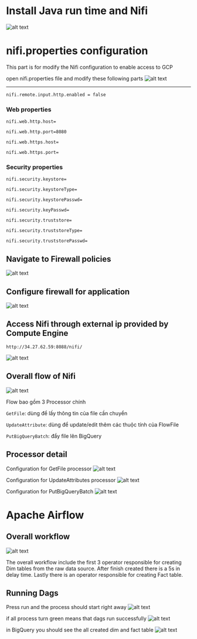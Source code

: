 # Install Java run time and Nifi
![alt text](images/image.png)

# nifi.properties configuration
This part is for modify the Nifi configuration to enable access to GCP

open nifi.properties file and modify these following parts
![alt text](images/nifi.properties.png)

---------------------------------------
`nifi.remote.input.http.enabled = false`

### Web properties
`nifi.web.http.host=`

`nifi.web.http.port=8080`

`nifi.web.https.host=`

`nifi.web.https.port=`

### Security properties

`nifi.security.keystore=`

`nifi.security.keystoreType=`

`nifi.security.keystorePasswd=`

`nifi.security.keyPasswd=`

`nifi.security.truststore=`

`nifi.security.truststoreType=`

`nifi.security.truststorePasswd=`

<!-- Setup firewall for the application -->
## Navigate to Firewall policies
![alt text](images/where_to_find_firewall.png)

## Configure firewall for application
![alt text](images/firewall_configure.png)

## Access Nifi through external ip provided by Compute Engine

`http://34.27.62.59:8088/nifi/`

![alt text](images/Nifi.png)

## Overall flow of Nifi
![alt text](images/Nifi_overall_process.png)

Flow bao gồm 3 Processor chính

`GetFile`: dùng để lấy thông tin của file cần chuyển

`UpdateAttribute`: dùng để update/edit thêm các thuộc tính của FlowFile

`PutBigQueryBatch`: đẩy file lên BigQuery

## Processor detail

Configuration for GetFile processor
![alt text](images/GetFile_config.png)

Configuration for UpdateAttributes processor
![alt text](images/UpdateAttributes_config.png)

Configuration for PutBigQueryBatch
![alt text](images/PutBigQueryBatch.png)

# Apache Airflow

## Overall workflow

![alt text](images/airflow_workflow.png)

The overall workflow include the first 3 operator responsible for creating Dim tables from the raw data source. After finish created there is a 5s in delay time. Lastly there is an operator responsible for creating Fact table.

## Running Dags

Press run and the process should start right away
![alt text](images/dags_in_process.png)

if all process turn green means that dags run successfully
![alt text](images/dag_result.png)

in BigQuery you should see the all created dim and fact table
![alt text](images/bq_result.png)



